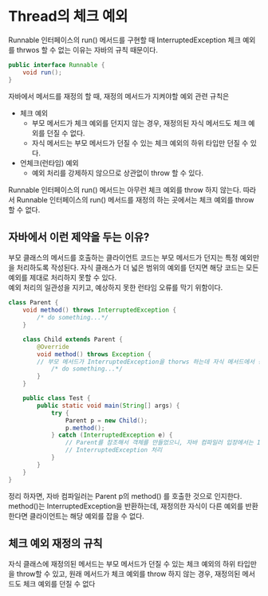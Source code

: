 # Thread의 체크 예외
Runnable 인터페이스의 run() 메서드를 구현할 때 InterruptedException 체크 예외를 thrwos 할 수 없는 이유는 자바의 규칙 때문이다.
````java
public interface Runnable {
    void run();
}
````
자바에서 메서드를 재정의 할 때, 재정의 메서드가 지켜야할 예외 관련 규칙은
- 체크 예외
  - 부모 메서드가 체크 예외를 던지지 않는 경우, 재정의된 자식 메서드도 체크 예외를 던질 수 없다.
  - 자식 메서드는 부모 메서드가 던질 수 있는 체크 예외의 하위 타입만 던질 수 있다.
- 언체크(런타임) 예외
  - 예외 처리를 강제하지 않으므로 상관없이 throw 할 수 있다.

Runnable 인터페이스의 run() 메서드는 아무런 체크 예외를 throw 하지 않는다. 따라서 Runnable 인터페이스의 run() 메서드를 재정의 하는 곳에서는 체크 예외를 throw 할 수 없다.

## 자바에서 이런 제약을 두는 이유?
부모 클래스의 메서드를 호출하는 클라이언트 코드는 부모 메서드가 던지는 특정 예외만을 처리하도록 작성된다. 자식 클래스가 더 넓은 범위의 예외를 던지면 해당 코드는 모든 예외를 제대로 처리하지 못할 수 있다.  
예외 처리의 일관성을 지키고, 예상하지 못한 런타임 오류를 막기 위함이다.

````java
class Parent {
    void method() throws InterruptedException {
        /* do something...*/
    }

    class Child extends Parent {
        @Override
        void method() throws Exception {
        // 부모 메서드가 InterruptedException을 thorws 하는데 자식 메서드에서 상위인 Exception을 던지면 컴파일 에러가 난다
            /* do something...*/
        }
    }

    public class Test {
        public static void main(String[] args) {
            try {
                Parent p = new Child();
                p.method();
            } catch (InterruptedException e) {
                // Parent를 참조해서 객체를 만들었으니, 자바 컴파일러 입장에서는 InterruptedException 을 잡게된다.
                // InterruptedException 처리
            }
        }
    }
}
````
정리 하자면, 자바 컴파일러는 Parent p의 method() 를 호출한 것으로 인지한다. method()는 InterruptedException을 반환하는데, 재정의한 자식이 다른 예외를 반환한다면 클라이언트는 해당 예외를 잡을 수 없다.

## 체크 예외 재정의 규칙
자식 클래스에 재정의된 메서드는 부모 메서드가 던질 수 있는 체크 예외의 하위 타입만을 throw할 수 있고, 원래 메서드가 체크 예외를 throw 하지 않는 경우, 재정의된 메서드도 체크 예외를 던질 수 없다

